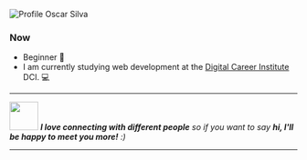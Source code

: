 ![Profile Oscar Silva](https://github.com/SilvaOz/SilvaOz/blob/master/image/My%20name%20is%20Oscar%20silva.gif)
### Now
- Beginner 🚀️
- I am currently studying web development at the [Digital Career Institute](https://digitalcareerinstitute.org/) DCI. 💻️

---

<img src="https://media.giphy.com/media/LnQjpWaON8nhr21vNW/giphy.gif" width="50"> <em><b>I love connecting with different people</b> so if you want to say <b>hi, I'll be happy to meet you more!</b> :)</em>

---

